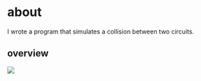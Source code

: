 # about
I wrote a program that simulates a collision between two circuits.

## overview

<img src="https://media.giphy.com/media/v1.Y2lkPTc5MGI3NjExY2U1Yzc5MDA1ODM3Zjc3M2MwZjk2ZjZhYTViY2YyOGZiZjYzODA1MCZjdD1n/61LZ6Iv9B3O0rseDa8/giphy.gif" />